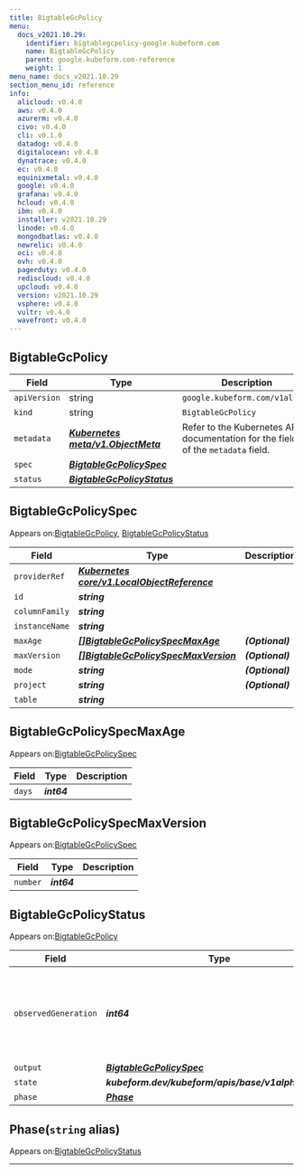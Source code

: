 ```yaml
---
title: BigtableGcPolicy
menu:
  docs_v2021.10.29:
    identifier: bigtablegcpolicy-google.kubeform.com
    name: BigtableGcPolicy
    parent: google.kubeform.com-reference
    weight: 1
menu_name: docs_v2021.10.29
section_menu_id: reference
info:
  alicloud: v0.4.0
  aws: v0.4.0
  azurerm: v0.4.0
  civo: v0.4.0
  cli: v0.1.0
  datadog: v0.4.0
  digitalocean: v0.4.0
  dynatrace: v0.4.0
  ec: v0.4.0
  equinixmetal: v0.4.0
  google: v0.4.0
  grafana: v0.4.0
  hcloud: v0.4.0
  ibm: v0.4.0
  installer: v2021.10.29
  linode: v0.4.0
  mongodbatlas: v0.4.0
  newrelic: v0.4.0
  oci: v0.4.0
  ovh: v0.4.0
  pagerduty: v0.4.0
  rediscloud: v0.4.0
  upcloud: v0.4.0
  version: v2021.10.29
  vsphere: v0.4.0
  vultr: v0.4.0
  wavefront: v0.4.0
---
```


## BigtableGcPolicy
| Field | Type | Description |
| ------ | ----- | ----------- |
| `apiVersion` | string | `google.kubeform.com/v1alpha1` |
|    `kind` | string | `BigtableGcPolicy` |
| `metadata` | ***[Kubernetes meta/v1.ObjectMeta](https://v1-18.docs.kubernetes.io/docs/reference/generated/kubernetes-api/v1.18/#objectmeta-v1-meta)***|Refer to the Kubernetes API documentation for the fields of the `metadata` field.|
| `spec` | ***[BigtableGcPolicySpec](#bigtablegcpolicyspec)***||
| `status` | ***[BigtableGcPolicyStatus](#bigtablegcpolicystatus)***||
## BigtableGcPolicySpec

Appears on:[BigtableGcPolicy](#bigtablegcpolicy), [BigtableGcPolicyStatus](#bigtablegcpolicystatus)

| Field | Type | Description |
| ------ | ----- | ----------- |
| `providerRef` | ***[Kubernetes core/v1.LocalObjectReference](https://v1-18.docs.kubernetes.io/docs/reference/generated/kubernetes-api/v1.18/#localobjectreference-v1-core)***||
| `id` | ***string***||
| `columnFamily` | ***string***||
| `instanceName` | ***string***||
| `maxAge` | ***[[]BigtableGcPolicySpecMaxAge](#bigtablegcpolicyspecmaxage)***| ***(Optional)*** |
| `maxVersion` | ***[[]BigtableGcPolicySpecMaxVersion](#bigtablegcpolicyspecmaxversion)***| ***(Optional)*** |
| `mode` | ***string***| ***(Optional)*** |
| `project` | ***string***| ***(Optional)*** |
| `table` | ***string***||
## BigtableGcPolicySpecMaxAge

Appears on:[BigtableGcPolicySpec](#bigtablegcpolicyspec)

| Field | Type | Description |
| ------ | ----- | ----------- |
| `days` | ***int64***||
## BigtableGcPolicySpecMaxVersion

Appears on:[BigtableGcPolicySpec](#bigtablegcpolicyspec)

| Field | Type | Description |
| ------ | ----- | ----------- |
| `number` | ***int64***||
## BigtableGcPolicyStatus

Appears on:[BigtableGcPolicy](#bigtablegcpolicy)

| Field | Type | Description |
| ------ | ----- | ----------- |
| `observedGeneration` | ***int64***| ***(Optional)*** Resource generation, which is updated on mutation by the API Server.|
| `output` | ***[BigtableGcPolicySpec](#bigtablegcpolicyspec)***| ***(Optional)*** |
| `state` | ***kubeform.dev/kubeform/apis/base/v1alpha1.State***| ***(Optional)*** |
| `phase` | ***[Phase](#phase)***| ***(Optional)*** |
## Phase(`string` alias)

Appears on:[BigtableGcPolicyStatus](#bigtablegcpolicystatus)

---
